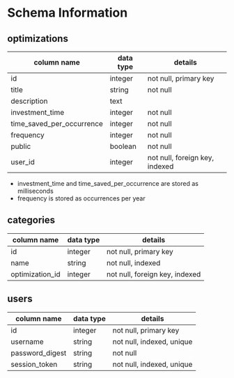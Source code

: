 # Schema Information

## optimizations
column name               | data type | details
--------------------------|-----------|-----------------------
id                        | integer   | not null, primary key
title                     | string    | not null
description               | text      |
investment_time           | integer   | not null
time_saved_per_occurrence | integer   | not null
frequency                 | integer   | not null
public                    | boolean   | not null
user_id                   | integer   | not null, foreign key, indexed

* investment_time and time_saved_per_occurrence are stored as milliseconds
* frequency is stored as occurrences per year

## categories
column name     | data type | details
----------------|-----------|-----------------------
id              | integer   | not null, primary key
name            | string    | not null, indexed
optimization_id | integer   | not null, foreign key, indexed

## users
column name     | data type | details
----------------|-----------|-----------------------
id              | integer   | not null, primary key
username        | string    | not null, indexed, unique
password_digest | string    | not null
session_token   | string    | not null, indexed, unique
